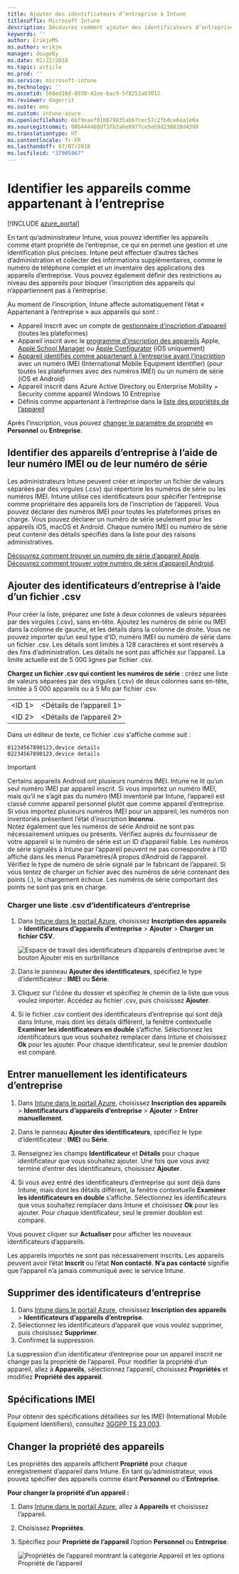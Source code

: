 ```yaml
---
title: Ajouter des identificateurs d’entreprise à Intune
titlesuffix: Microsoft Intune
description: Découvrez comment ajouter des identificateurs d’entreprise (méthode d’inscription, numéros IMEI et numéros de série) à Microsoft Intune.
keywords: ''
author: ErikjeMS
ms.author: erikje
manager: dougeby
ms.date: 02/22/2018
ms.topic: article
ms.prod: ''
ms.service: microsoft-intune
ms.technology: ''
ms.assetid: 566ed16d-8030-42ee-bac9-5f8252a83012
ms.reviewer: dagerrit
ms.suite: ems
ms.custom: intune-azure
ms.openlocfilehash: 6bf9eaef010879835abb7cec57c2fbdce6aa1e0a
ms.sourcegitcommit: 98b444468df3fb2a6e8977ce5eb9d238610d4398
ms.translationtype: HT
ms.contentlocale: fr-FR
ms.lasthandoff: 07/07/2018
ms.locfileid: "37905867"
---
```

# <a name="identify-devices-as-corporate-owned"></a>Identifier les appareils comme appartenant à l’entreprise

[!INCLUDE [azure_portal](./includes/azure_portal.md)]

En tant qu’administrateur Intune, vous pouvez identifier les appareils comme étant propriété de l’entreprise, ce qui en permet une gestion et une identification plus précises. Intune peut effectuer d’autres tâches d’administration et collecter des informations supplémentaires, comme le numéro de téléphone complet et un inventaire des applications des appareils d’entreprise. Vous pouvez également définir des restrictions au niveau des appareils pour bloquer l’inscription des appareils qui n’appartiennent pas à l’entreprise.

Au moment de l’inscription, Intune affecte automatiquement l’état « Appartenant à l’entreprise » aux appareils qui sont :

- Appareil inscrit avec un compte de [gestionnaire d’inscription d’appareil](device-enrollment-manager-enroll.md) (toutes les plateformes)
- Appareil inscrit avec le [programme d’inscription des appareils](device-enrollment-program-enroll-ios.md) Apple, [Apple School Manager](apple-school-manager-set-up-ios.md) ou [Apple Configurator](apple-configurator-enroll-ios.md) (iOS uniquement)
- [Appareil identifiés comme appartenant à l’entreprise avant l’inscription](#identify-corporate-owned-devices-with-imei-or-serial-number) avec un numéro IMEI (International Mobile Equipment Identifier) (pour toutes les plateformes avec des numéros IMEI) ou un numéro de série (iOS et Android)
- Appareil inscrit dans Azure Active Directory ou Enterprise Mobility + Security comme appareil Windows 10 Entreprise
- Définis comme appartenant à l’entreprise dans la [liste des propriétés de l’appareil](#change-device-ownership)

Après l’inscription, vous pouvez [changer le paramètre de propriété](#change-device-ownership) en **Personnel** ou **Entreprise**.

## <a name="identify-corporate-owned-devices-with-imei-or-serial-number"></a>Identifier des appareils d’entreprise à l’aide de leur numéro IMEI ou de leur numéro de série

Les administrateurs Intune peuvent créer et importer un fichier de valeurs séparées par des virgules (.csv) qui répertorie les numéros de série ou les numéros IMEI. Intune utilise ces identificateurs pour spécifier l’entreprise comme propriétaire des appareils lors de l’inscription de l’appareil. Vous pouvez déclarer des numéros IMEI pour toutes les plateformes prises en charge. Vous pouvez déclarer un numéro de série seulement pour les appareils iOS, macOS et Android. Chaque numéro IMEI ou numéro de série peut contenir des détails spécifiés dans la liste pour des raisons administratives.

<!-- When you upload serial numbers for company-owned iOS devices, they must be paired with a corporate enrollment profile. Devices must then be enrolled using either Apple’s device enrollment program (DEP) or Apple Configurator to have them appear as company-owned. -->

[Découvrez comment trouver un numéro de série d’appareil Apple](https://support.apple.com/HT204308).<br>
[Découvrez comment trouver votre numéro de série d’appareil Android](https://support.google.com/store/answer/3333000).

## <a name="add-corporate-identifiers-by-using-a-csv-file"></a>Ajouter des identificateurs d’entreprise à l’aide d’un fichier .csv
Pour créer la liste, préparez une liste à deux colonnes de valeurs séparées par des virgules (.csv), sans en-tête. Ajoutez les numéros de série ou IMEI dans la colonne de gauche, et les détails dans la colonne de droite. Vous ne pouvez importer qu’un seul type d’ID, numéro IMEI ou numéro de série dans un fichier .csv. Les détails sont limités à 128 caractères et sont réservés à des fins d’administration. Les détails ne sont pas affichés sur l’appareil. La limite actuelle est de 5 000 lignes par fichier .csv.

**Chargez un fichier .csv qui contient les numéros de série** : créez une liste de valeurs séparées par des virgules (.csv) de deux colonnes sans en-tête, limitée à 5 000 appareils ou à 5 Mo par fichier .csv.

|||
|-|-|
|&lt;ID 1&gt;|&lt;Détails de l’appareil 1&gt;|
|&lt;ID 2&gt;|&lt;Détails de l’appareil 2&gt;|

Dans un éditeur de texte, ce fichier .csv s'affiche comme suit :

```
01234567890123,device details
02234567890123,device details
```

> [!IMPORTANT]
> Certains appareils Android ont plusieurs numéros IMEI. Intune ne lit qu’un seul numéro IMEI par appareil inscrit. Si vous importez un numéro IMEI, mais qu’il ne s’agit pas du numéro IMEI inventorié par Intune, l’appareil est classé comme appareil personnel plutôt que comme appareil d’entreprise. Si vous importez plusieurs numéros IMEI pour un appareil, les numéros non inventoriés présentent l’état d’inscription **Inconnu**.<br>
>Notez également que les numéros de série Android ne sont pas nécessairement uniques ou présents. Vérifiez auprès du fournisseur de votre appareil si le numéro de série est un ID d’appareil fiable.
>Les numéros de série signalés à Intune par l’appareil peuvent ne pas correspondre à l’ID affiché dans les menus Paramètres/À propos d’Android de l’appareil. Vérifiez le type de numéro de série signalé par le fabricant de l’appareil.
>Si vous tentez de charger un fichier avec des numéros de série contenant des points (.), le chargement échoue. Les numéros de série comportant des points ne sont pas pris en charge.

### <a name="upload-a-csv-list-of-corporate-identifiers"></a>Charger une liste .csv d’identificateurs d’entreprise

1. Dans [Intune dans le portail Azure](https://portal.azure.com), choisissez **Inscription des appareils** > **Identificateurs d’appareils d’entreprise** > **Ajouter** > **Charger un fichier CSV**.

   ![Espace de travail des identificateurs d’appareils d’entreprise avec le bouton Ajouter mis en surbrillance](./media/add-corp-id.png)

2. Dans le panneau **Ajouter des identificateurs**, spécifiez le type d’identificateur : **IMEI** ou **Série**.

3. Cliquez sur l’icône du dossier et spécifiez le chemin de la liste que vous voulez importer. Accédez au fichier .csv, puis choisissez **Ajouter**. 

4. Si le fichier .csv contient des identificateurs d’entreprise qui sont déjà dans Intune, mais dont les détails diffèrent, la fenêtre contextuelle **Examiner les identificateurs en double** s’affiche. Sélectionnez les identificateurs que vous souhaitez remplacer dans Intune et choisissez **Ok** pour les ajouter. Pour chaque identificateur, seul le premier doublon est comparé.

## <a name="manually-enter-corporate-identifiers"></a>Entrer manuellement les identificateurs d’entreprise

1. Dans [Intune dans le portail Azure](https://portal.azure.com), choisissez **Inscription des appareils** > **Identificateurs d’appareils d’entreprise** > **Ajouter** > **Entrer manuellement**.

2. Dans le panneau **Ajouter des identificateurs**, spécifiez le type d’identificateur : **IMEI** ou **Série**.

3. Renseignez les champs **Identificateur** et **Détails** pour chaque identificateur que vous souhaitez ajouter. Une fois que vous avez terminé d’entrer des identificateurs, choisissez **Ajouter**.

5. Si vous avez entré des identificateurs d’entreprise qui sont déjà dans Intune, mais dont les détails diffèrent, la fenêtre contextuelle **Examiner les identificateurs en double** s’affiche. Sélectionnez les identificateurs que vous souhaitez remplacer dans Intune et choisissez **Ok** pour les ajouter. Pour chaque identificateur, seul le premier doublon est comparé.

Vous pouvez cliquer sur **Actualiser** pour afficher les nouveaux identificateurs d’appareils.

Les appareils importés ne sont pas nécessairement inscrits. Les appareils peuvent avoir l’état **Inscrit** ou l’état **Non contacté**. **N’a pas contacté** signifie que l’appareil n’a jamais communiqué avec le service Intune.

## <a name="delete-corporate-identifiers"></a>Supprimer des identificateurs d’entreprise

1. Dans [Intune dans le portail Azure](https://portal.azure.com), choisissez **Inscription des appareils** > **Identificateurs d’appareils d’entreprise**.
2. Sélectionnez les identificateurs d’appareil que vous voulez supprimer, puis choisissez **Supprimer**.
3. Confirmez la suppression.

La suppression d’un identificateur d’entreprise pour un appareil inscrit ne change pas la propriété de l’appareil. Pour modifier la propriété d’un appareil, allez à **Appareils**, sélectionnez l’appareil, choisissez **Propriétés** et modifiez **Propriété des appareil**.

## <a name="imei-specifications"></a>Spécifications IMEI
Pour obtenir des spécifications détaillées sur les IMEI (International Mobile Equipment Identifiers), consultez [3GGPP TS 23.003](https://portal.3gpp.org/desktopmodules/Specifications/SpecificationDetails.aspx?specificationId=729).

## <a name="change-device-ownership"></a>Changer la propriété des appareils

Les propriétés des appareils affichent **Propriété** pour chaque enregistrement d’appareil dans Intune. En tant qu’administrateur, vous pouvez spécifier des appareils comme étant **Personnel** ou d’**Entreprise**.

**Pour changer la propriété d’un appareil :**
1. Dans [Intune dans le portail Azure](https://portal.azure.com), allez à **Appareils** et choisissez l’appareil.
2. Choisissez **Propriétés**.
3. Spécifiez pour **Propriété de l’appareil** l’option **Personnel** ou **Entreprise**.

   ![Propriétés de l’appareil montrant la catégorie Appareil et les options Propriété de l’appareil](./media/device-properties.png)

